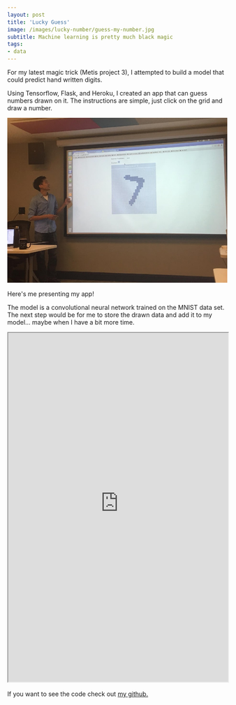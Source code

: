```yaml
---
layout: post
title: 'Lucky Guess'
image: /images/lucky-number/guess-my-number.jpg
subtitle: Machine learning is pretty much black magic
tags:
- data
---
```

For my latest magic trick (Metis project 3), I attempted to build a model that could predict hand written digits.

Using Tensorflow, Flask, and Heroku, I created an app that can guess numbers drawn on it.  The instructions are simple, just click on the grid and draw a number.

<div class="12u$"><span class="image fit"><img src="/images/lucky-number/presentation.jpg" alt="" /></span></div>

Here's me presenting my app!

The model is a convolutional neural network trained on the MNIST data set.  The next step would be for me to store the drawn data and add it to my model... maybe when I have a bit more time.

<iframe
 src="https://number-predictor.herokuapp.com/"
 width="100%" height="800">
  <p>
    <a href="https://number-predictor.herokuapp.com/">
      Fallback link for browsers that, unlikely, don't support frames
    </a>
  </p>
</iframe>

If you want to see the code check out [my github.](https://github.com/mdlai/digit_recognition)
